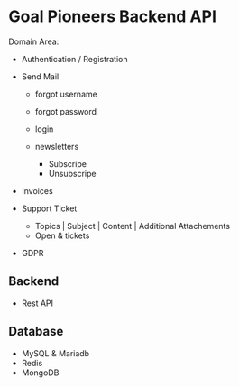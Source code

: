 # Goal Pioneers Backend API

Domain Area:

* Authentication / Registration

* Send Mail
  * forgot username
  * forgot password
  
  * login

  * newsletters
    * Subscripe
    * Unsubscripe

* Invoices

* Support Ticket
  * Topics | Subject | Content | Additional Attachements
  * Open & tickets

* GDPR


## Backend

* Rest API


## Database

* MySQL & Mariadb
* Redis
* MongoDB